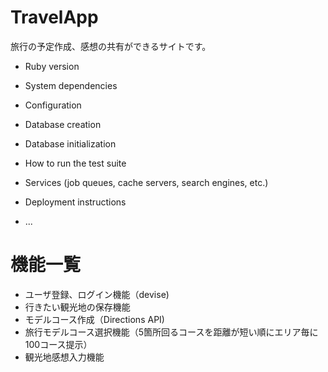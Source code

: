 # TravelApp

旅行の予定作成、感想の共有ができるサイトです。


* Ruby version

* System dependencies

* Configuration

* Database creation

* Database initialization

* How to run the test suite

* Services (job queues, cache servers, search engines, etc.)

* Deployment instructions

* ...

# 機能一覧
- ユーザ登録、ログイン機能（devise)
- 行きたい観光地の保存機能
- モデルコース作成（Directions API)
- 旅行モデルコース選択機能（5箇所回るコースを距離が短い順にエリア毎に100コース提示）
- 観光地感想入力機能
